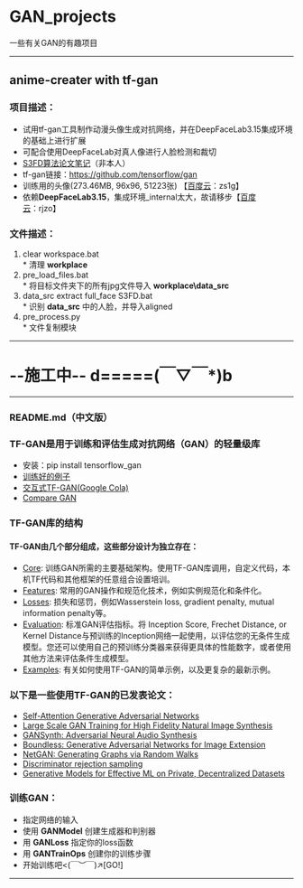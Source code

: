 # GAN_projects
一些有关GAN的有趣项目  

-------------------
## anime-creater with tf-gan  
### 项目描述：  
  * 试用tf-gan工具制作动漫头像生成对抗网络，并在DeepFaceLab3.15集成环境的基础上进行扩展
  * 可配合使用DeepFaceLab对真人像进行人脸检测和裁切
  * [S3FD算法论文笔记](https://blog.csdn.net/weixin_40671425/article/details/90206650)（非本人）
  * tf-gan链接：https://github.com/tensorflow/gan
  * 训练用的头像(273.46MB, 96x96, 51223张) 【[百度云](https://pan.baidu.com/s/1lcmXRihOPh8F55l294T45w)：zs1g】
  * 依赖**DeepFaceLab3.15**，集成环境_internal太大，故请移步【[百度云](https://pan.baidu.com/s/1fdj5kAPsvgSqQR9GL1GOBQ)：rjzo】
### 文件描述： 
  1) clear workspace.bat  
    * 清理 **workplace**
  2) pre_load_files.bat  
    * 将目标文件夹下的所有jpg文件导入 **workplace\data_src**
  3) data_src extract full_face S3FD.bat  
    * 识别 **data_src** 中的人脸，并导入aligned
  4) pre_process.py  
    * 文件复制模块
---
# **\-\-**施工中**\-\-     d=====(￣▽￣*)b**
---
  
### README.md（中文版）  

### TF-GAN是用于训练和评估生成对抗网络（GAN）的轻量级库
  * 安装：pip install tensorflow_gan  
  * [训练好的例子](https://github.com/tensorflow/gan/tree/master/tensorflow_gan/examples/)  
  * [交互式TF-GAN(Google Cola)](https://github.com/tensorflow/gan/blob/master/tensorflow_gan/examples/colab_notebooks/tfgan_tutorial.ipynb)  
  * [Compare GAN](https://github.com/google/compare_gan)
### TF-GAN库的结构  
#### TF-GAN由几个部分组成，这些部分设计为独立存在：
  * [Core](https://github.com/tensorflow/gan/tree/master/tensorflow_gan/python/train.py): 训练GAN所需的主要基础架构。使用TF-GAN库调用，自定义代码，本机TF代码和其他框架的任意组合设置培训。  
  * [Features](https://github.com/tensorflow/gan/tree/master/tensorflow_gan/python/features/): 常用的GAN操作和规范化技术，例如实例规范化和条件化。  
  * [Losses](https://github.com/tensorflow/gan/tree/master/tensorflow_gan/python/losses/): 损失和惩罚，例如Wasserstein loss, gradient penalty, mutual information penalty等。  
  * [Evaluation](https://github.com/tensorflow/gan/tree/master/tensorflow_gan/python/eval/): 标准GAN评估指标。将 Inception Score, Frechet Distance, or Kernel Distance与预训练的Inception网络一起使用，以评估您的无条件生成模型。您还可以使用自己的预训练分类器来获得更具体的性能数字，或者使用其他方法来评估条件生成模型。
  * [Examples](https://github.com/tensorflow/gan/tree/master/tensorflow_gan/): 有关如何使用TF-GAN的简单示例，以及更复杂的最新示例。
### 以下是一些使用TF-GAN的已发表论文：
  * [Self-Attention Generative Adversarial Networks](https://arxiv.org/abs/1805.08318)
  * [Large Scale GAN Training for High Fidelity Natural Image Synthesis](https://arxiv.org/abs/1809.11096)
  * [GANSynth: Adversarial Neural Audio Synthesis](https://arxiv.org/abs/1902.08710)
  * [Boundless: Generative Adversarial Networks for Image Extension](http://arxiv.org/abs/1908.07007)
  * [NetGAN: Generating Graphs via Random Walks](https://arxiv.org/abs/1803.00816)
  * [Discriminator rejection sampling](https://arxiv.org/abs/1810.06758)
  * [Generative Models for Effective ML on Private, Decentralized Datasets](https://arxiv.org/pdf/1911.06679.pdf)
### 训练GAN：
  * 指定网络的输入
  * 使用 **GANModel** 创建生成器和判别器
  * 用 **GANLoss** 指定你的loss函数
  * 用 **GANTrainOps** 创建你的训练步骤
  * 开始训练吧<(￣︶￣)↗\[GO!]

---

